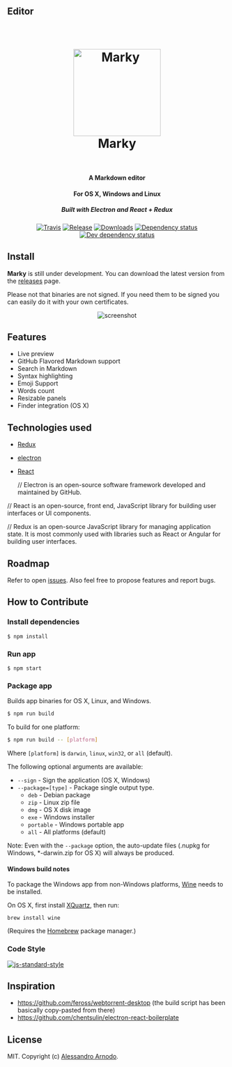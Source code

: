 ## Editor

<h1 align="center">
  <br>
  <a href="https://github.com/vesparny/marky"><img src="https://cloud.githubusercontent.com/assets/82070/14968420/fd7960b4-10bc-11e6-80ef-a7eb63fb1677.png" alt="Marky" width="200"></a>
  <br>
  Marky
  <br>
  <br>
</h1>

<h4 align="center">A Markdown editor</h4>
<h4 align="center">For OS X, Windows and Linux</h4>
<h5 align="center">Built with Electron and React + Redux</h5>


<p align="center">
  <a href="https://travis-ci.org/vesparny/marky"><img src="https://img.shields.io/travis/vesparny/marky/master.svg" alt="Travis"></a>
  <a href="https://github.com/vesparny/marky/releases"><img src="https://img.shields.io/github/release/vesparny/marky.svg" alt="Release"></a>
  <a href="https://github.com/vesparny/marky/releases"><img src="https://img.shields.io/github/downloads/vesparny/marky/total.svg" alt="Downloads"></a>
  <a href="https://david-dm.org/vesparny/marky"><img src="https://david-dm.org/vesparny/marky/status.svg" alt="Dependency status"></a>
  <a href="https://david-dm.org/vesparny/marky#info=devDependencies"><img src="https://david-dm.org/vesparny/marky/dev-status.svg" alt="Dev dependency status"></a>
</p>



## Install

**Marky** is still under development. You can download the latest version from the [releases](https://github.com/vesparny/marky/releases) page.

Please not that binaries are not signed. If you need them to be signed you can easily do it with your own certificates.


<p align="center">
  <img src="https://cloud.githubusercontent.com/assets/82070/14969062/8ad12e30-10c0-11e6-8537-002630cb2e6a.gif" style="max-width:100%" alt="screenshot" align="center">
</p>

## Features

* Live preview
* GitHub Flavored Markdown support
* Search in Markdown
* Syntax highlighting
* Emoji Support
* Words count
* Resizable panels
* Finder integration (OS X)

## Technologies used
* [Redux](https://github.com/reactjs/redux/)
* [electron](https://github.com/electron/electron)
* [React](https://facebook.github.io/react/)


  // Electron is an open-source software framework developed and maintained by GitHub. 
  
 // React is an open-source, front end, JavaScript library for building user interfaces or UI components. 
 
// Redux is an open-source JavaScript library for managing application state. It is most commonly used with libraries such as React or Angular for building user interfaces. 


## Roadmap

Refer to open [issues](https://github.com/vesparny/marky/issues). Also feel free to propose features and report bugs.

## How to Contribute

### Install dependencies

```
$ npm install
```

### Run app

```
$ npm start
```

### Package app

Builds app binaries for OS X, Linux, and Windows.

```bash
$ npm run build
```

To build for one platform:

```bash
$ npm run build -- [platform]
```

Where `[platform]` is `darwin`, `linux`, `win32`, or `all` (default).

The following optional arguments are available:

- `--sign` - Sign the application (OS X, Windows)
- `--package=[type]` - Package single output type.
   - `deb` - Debian package
   - `zip` - Linux zip file
   - `dmg` - OS X disk image
   - `exe` - Windows installer
   - `portable` - Windows portable app
   - `all` - All platforms (default)

Note: Even with the `--package` option, the auto-update files (.nupkg for Windows, *-darwin.zip for OS X) will always be produced.

#### Windows build notes

To package the Windows app from non-Windows platforms, [Wine](https://www.winehq.org/) needs
to be installed.

On OS X, first install [XQuartz](http://www.xquartz.org/), then run:

```
brew install wine
```

(Requires the [Homebrew](http://brew.sh/) package manager.)

### Code Style

[![js-standard-style](https://cdn.rawgit.com/feross/standard/master/badge.svg)](https://github.com/feross/standard)

## Inspiration

* https://github.com/feross/webtorrent-desktop (the build script has been basically copy-pasted from there)
* https://github.com/chentsulin/electron-react-boilerplate

## License

MIT. Copyright (c) [Alessandro Arnodo](https://alessandro.arnodo.net).
